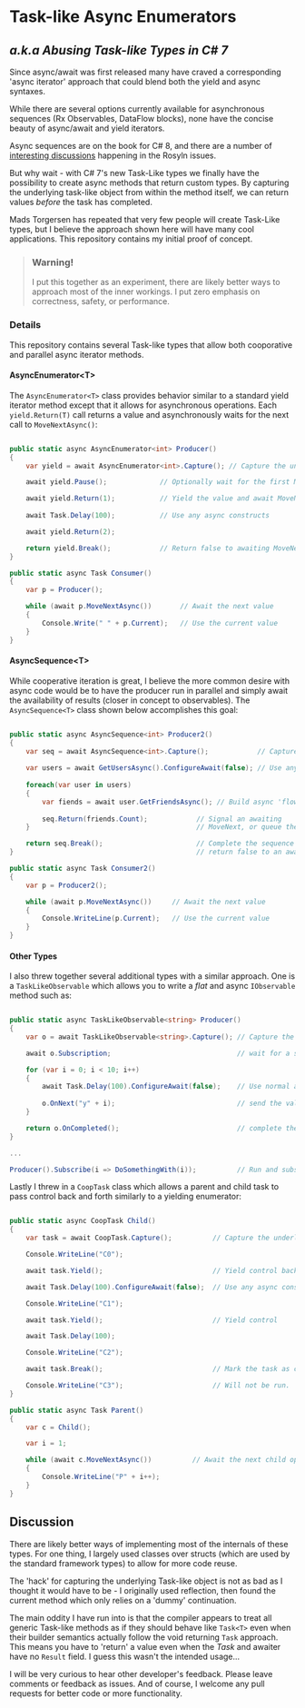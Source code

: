 # Task-like Async Enumerators
## _a.k.a Abusing Task-like Types in C# 7_

Since async/await was first released many have craved a corresponding 'async iterator' approach that could blend both the yield and async syntaxes.

While there are several options currently available for asynchronous sequences (Rx Observables, DataFlow blocks), none have the concise beauty of async/await and yield iterators. 

Async sequences are on the book for C# 8, and there are a number of [interesting discussions](https://github.com/dotnet/roslyn/issues/261) happening in the Rosyln issues.

But why wait - with C# 7's new Task-Like types we finally have the possibility to create async methods that return custom types. By capturing the underlying task-like object from within the method itself, we can return values _before_ the task has completed.

Mads Torgersen has repeated that very few people will create Task-Like types, but I believe the approach shown here will have many cool applications. This repository contains my initial proof of concept.

> ### Warning! 
> I put this together as an experiment, there are likely better ways to approach most of the inner workings. I put zero emphasis on correctness, safety, or performance.

### Details

This repository contains several Task-like types that allow both cooporative and parallel async iterator methods. 

#### AsyncEnumerator&lt;T&gt;

The `AsyncEnumerator<T>` class provides behavior similar to a standard yield iterator method except that it allows for asynchronous operations. Each `yield.Return(T)` call returns a value and asynchronously waits for the next call to `MoveNextAsync()`:

``````````` c#

public static async AsyncEnumerator<int> Producer()
{
    var yield = await AsyncEnumerator<int>.Capture(); // Capture the underlying 'Task'

    await yield.Pause();             // Optionally wait for the first MoveNext call

    await yield.Return(1);           // Yield the value and await MoveNext
                   
    await Task.Delay(100);           // Use any async constructs

    await yield.Return(2);

    return yield.Break();            // Return false to awaiting MoveNext
}

public static async Task Consumer()
{
    var p = Producer();                       

    while (await p.MoveNextAsync())       // Await the next value
    {
        Console.Write(" " + p.Current);   // Use the current value
    }
}

````````````
#### AsyncSequence&lt;T&gt;

While cooperative iteration is great, I believe the more common desire with async code would be to have the producer run in parallel and simply await the availability of results (closer in concept to observables). The `AsyncSequence<T>` class shown below accomplishes this goal:

``````````` c#

public static async AsyncSequence<int> Producer2()
{
    var seq = await AsyncSequence<int>.Capture();            // Capture the underlying 'Task'
                       
    var users = await GetUsersAsync().ConfigureAwait(false); // Use any async constructs
    
    foreach(var user in users)
    {
        var fiends = await user.GetFriendsAsync(); // Build async 'flows' naturally 
        
        seq.Return(friends.Count);            // Signal an awaiting 
    }                                         // MoveNext, or queue the result.

    return seq.Break();                       // Complete the sequence and 
}                                             // return false to an awaiting MoveNext

public static async Task Consumer2()
{
    var p = Producer2();

    while (await p.MoveNextAsync())     // Await the next value
    {
        Console.WriteLine(p.Current);   // Use the current value
    }
}

```````````````

#### Other Types

I also threw together several additional types with a similar approach. One is a `TaskLikeObservable` which allows you to write a _flat_ and async `IObservable` method such as:

`````````````` c#

public static async TaskLikeObservable<string> Producer()
{
    var o = await TaskLikeObservable<string>.Capture(); // Capture the underlying Task-like Obserable

    await o.Subscription;                               // wait for a subscriber

    for (var i = 0; i < 10; i++)
    {
        await Task.Delay(100).ConfigureAwait(false);    // Use normal async constructs
        
        o.OnNext("y" + i);                              // send the value
    }

    return o.OnCompleted();                             // complete the observable and return.
}

...

Producer().Subscribe(i => DoSomethingWith(i));          // Run and subscribe to the method

```````````````

Lastly I threw in a `CoopTask` class which allows a parent and child task to pass control back and forth similarly to a yielding enumerator:

``````````` c#

public static async CoopTask Child()
{
    var task = await CoopTask.Capture();          // Capture the underlying 'Task'

    Console.WriteLine("C0");

    await task.Yield();                           // Yield control back to parent

    await Task.Delay(100).ConfigureAwait(false);  // Use any async constructs

    Console.WriteLine("C1");

    await task.Yield();                           // Yield control

    await Task.Delay(100);

    Console.WriteLine("C2");

    await task.Break();                           // Mark the task as completed

    Console.WriteLine("C3");                      // Will not be run.
}

public static async Task Parent()
{
    var c = Child();

    var i = 1;

    while (await c.MoveNextAsync())          // Await the next child operation
    {
        Console.WriteLine("P" + i++);        
    }
}

````````````

## Discussion

There are likely better ways of implementing most of the internals of these types. For one thing, I largely used classes over structs (which are used by the standard framework types) to allow for more code reuse.

The 'hack' for capturing the underlying Task-like object is not as bad as I thought it would have to be - I originally used reflection,  then found the current method which only relies on a 'dummy' continuation.

The main oddity I have run into is that the compiler appears to treat all generic Task-like methods as if they should behave like `Task<T>` even when their builder semantics actually follow the void returning `Task` approach. This means you have to 'return' a value even when the _Task_ and awaiter have no `Result` field. I guess this wasn't the intended usage...

I will be very curious to hear other developer's feedback. Please leave comments or feedback as issues. And of course, I welcome any pull requests for better code or more functionality.







